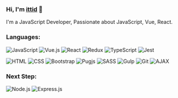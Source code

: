 ### Hi, I'm <a href="https://www.ittiddev.com">ittid</a> 🖖
I'm a JavaScript Developer, Passionate about JavaScript, Vue, React.

### Languages: 
![JavaScript](https://img.shields.io/badge/-JavaScript-fff?&logo=JavaScript&logoColor=ddc508)
![Vue.js](https://img.shields.io/badge/-VUE-fff?&logo=Vue.js&logoColor=green)
![React](https://img.shields.io/badge/-React-fff?&logo=react&logoColor=blue)
![Redux](https://img.shields.io/badge/-Redux-fff?&logo=Redux&logoColor=purple)
![TypeScript](https://img.shields.io/badge/-TypeScript-fff?&logo=typeScript&logoColor=blue)
![Jest](https://img.shields.io/badge/-Jest-fff?&logo=Jest&logoColor=purple)

<!-- 
![Node.js](https://img.shields.io/badge/-Node.js-fff?&logo=Node.js&logoColor=green)
![JQuery](https://img.shields.io/badge/-JQuery-fff?style=flat&logo=jquery&logoColor=blue)
--> 

![HTML](https://img.shields.io/badge/-HTML-fff?&logo=HTML5)
![CSS](https://img.shields.io/badge/-CSS-fff?&logo=Css3&logoColor=blue)
![Bootstrap](https://img.shields.io/badge/-Bootstrap-EDEDED?&logo=Bootstrap) 
![Pugjs](https://img.shields.io/badge/-Pugjs-fff?&logo=pug)
![SASS](https://img.shields.io/badge/-SASS-fff?&logo=SASS)
![Gulp](https://img.shields.io/badge/-gulp-fff?&logo=gulp)
![Git](https://img.shields.io/badge/-GIT-fff?&logo=GIT) 
![AJAX](https://img.shields.io/badge/-AJAX-EDEDED?&logo=AJAX)  
 
### Next Step: 
![Node.js](https://img.shields.io/badge/-Node.js-fff?&logo=Node.js&logoColor=green)
![Express.js](https://img.shields.io/badge/-Express.js-fff?&logo=Express&logoColor=black)
